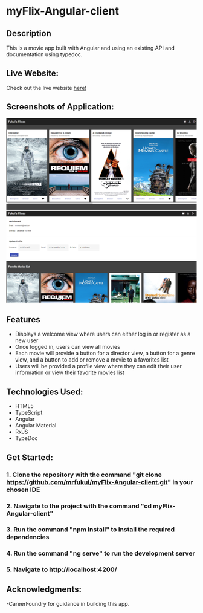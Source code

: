 # myFlix-Angular-client

## Description

This is a movie app built with Angular and using an existing API and documentation using typedoc.

## Live Website:

Check out the live website [here!](https://mrfukui.github.io/myFlix-Angular-client/)

## Screenshots of Application:

![Screenshot](<img/Screenshot%20(239).png>)
![Screenshot2](<img/Screenshot%20(240).png>)

## Features

- Displays a welcome view where users can either log in or register as a new user
- Once logged in, users can view all movies
- Each movie will provide a button for a director view, a button for a genre view, and a button to add or remove a movie to a favorites list
- Users will be provided a profile view where they can edit their user information or view their favorite movies list

## Technologies Used:

- HTML5
- TypeScript
- Angular
- Angular Material
- RxJS
- TypeDoc

## Get Started:

### 1. Clone the repository with the command "git clone https://github.com/mrfukui/myFlix-Angular-client.git" in your chosen IDE

### 2. Navigate to the project with the command "cd myFlix-Angular-client"

### 3. Run the command "npm install" to install the required dependencies

### 4. Run the command "ng serve" to run the development server

### 5. Navigate to http://localhost:4200/

## Acknowledgments:

-CareerFoundry for guidance in building this app.
